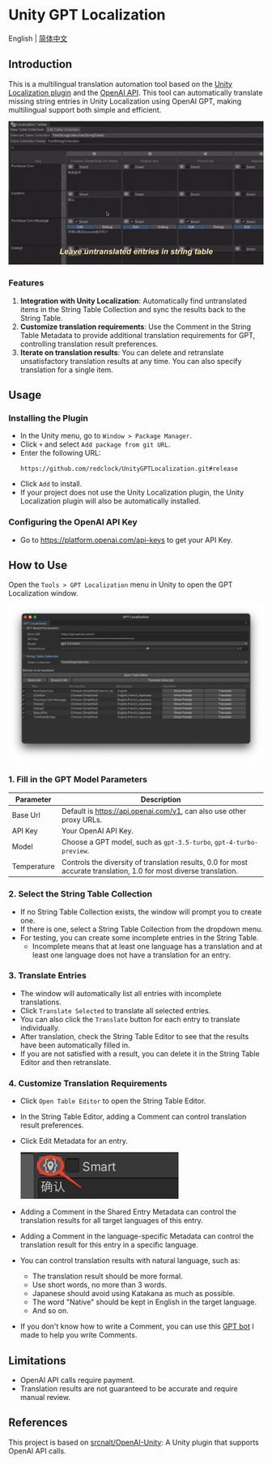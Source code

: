 # Unity GPT Localization

English | [简体中文](README_CN.md)

## Introduction

This is a multilingual translation automation tool based on the 
[Unity Localization plugin](https://docs.unity3d.com/Packages/com.unity.localization@1.0/manual/index.html) 
and the [OpenAI API](https://openai.com/blog/openai-api). 
This tool can automatically translate missing string entries in Unity Localization using OpenAI GPT, 
making multilingual support both simple and efficient.

![preview](Intro.gif)

### Features
1. **Integration with Unity Localization**: Automatically find untranslated items in the String Table Collection and sync the results back to the String Table.
2. **Customize translation requirements**: Use the Comment in the String Table Metadata to provide additional translation requirements for GPT, controlling translation result preferences.
3. **Iterate on translation results**: You can delete and retranslate unsatisfactory translation results at any time. You can also specify translation for a single item.

## Usage

### Installing the Plugin

* In the Unity menu, go to `Window > Package Manager`.
* Click `+` and select `Add package from git URL`.
* Enter the following URL:
    ```
    https://github.com/redclock/UnityGPTLocalization.git#release
    ```
* Click `Add` to install.
* If your project does not use the Unity Localization plugin, the Unity Localization plugin will also be automatically installed.

### Configuring the OpenAI API Key
* Go to https://platform.openai.com/api-keys to get your API Key.

## How to Use
Open the `Tools > GPT Localization` menu in Unity to open the GPT Localization window.

![Screenshot](Screenshot.png)

### 1. Fill in the GPT Model Parameters
| Parameter    | Description                                                          |
|--------------|----------------------------------------------------------------------|
| Base Url     | Default is https://api.openai.com/v1, can also use other proxy URLs. |
| API Key      | Your OpenAI API Key.                                                 |
| Model        | Choose a GPT model, such as `gpt-3.5-turbo`, `gpt-4-turbo-preview`.  |
| Temperature  | Controls the diversity of translation results, 0.0 for most accurate translation, 1.0 for most diverse translation. |

### 2. Select the String Table Collection
* If no String Table Collection exists, the window will prompt you to create one.
* If there is one, select a String Table Collection from the dropdown menu.
* For testing, you can create some incomplete entries in the String Table.
    - Incomplete means that at least one language has a translation and at least one language does not have a translation for an entry.

### 3. Translate Entries
* The window will automatically list all entries with incomplete translations.
* Click `Translate Selected` to translate all selected entries.
* You can also click the `Translate` button for each entry to translate individually.
* After translation, check the String Table Editor to see that the results have been automatically filled in.
* If you are not satisfied with a result, you can delete it in the String Table Editor and then retranslate.

### 4. Customize Translation Requirements
* Click `Open Table Editor` to open the String Table Editor.
* In the String Table Editor, adding a Comment can control translation result preferences.
* Click Edit Metadata for an entry.

  ![Edit Metadata](Metadata.jpg)

* Adding a Comment in the Shared Entry Metadata can control the translation results for all target languages of this entry.
* Adding a Comment in the language-specific Metadata can control the translation result for this entry in a specific language.
* You can control translation results with natural language, such as:
    * The translation result should be more formal.
    * Use short words, no more than 3 words.
    * Japanese should avoid using Katakana as much as possible.
    * The word "Native" should be kept in English in the target language.
    * And so on.
* If you don't know how to write a Comment, you can use this [GPT bot](https://chat.openai.com/g/g-NnmjK7bix-multilingual-prompt-generator) I made to help you write Comments.

## Limitations
* OpenAI API calls require payment.
* Translation results are not guaranteed to be accurate and require manual review.

## References
This project is based on [srcnalt/OpenAI-Unity](https://github.com/srcnalt/OpenAI-Unity): A Unity plugin that supports OpenAI API calls.